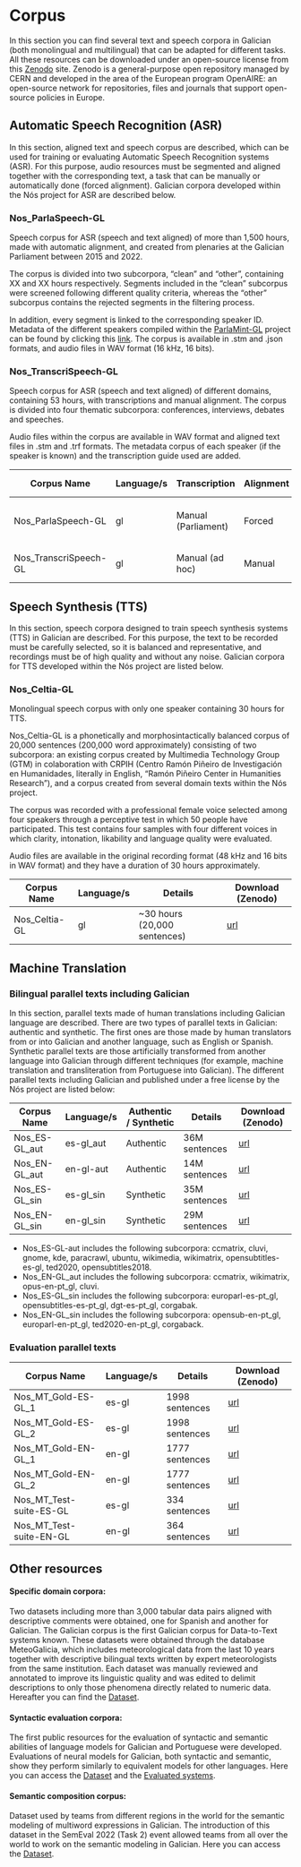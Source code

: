# Corpus 

In this section you can find several text and speech corpora in Galician (both monolingual and multilingual) that can be adapted for different tasks. All these resources can be downloaded under an open-source license from this [Zenodo](https://zenodo.org/communities/proxecto-nos/?page=1&size=20) site. Zenodo is a general-purpose open repository managed by CERN and developed in the area of the European program OpenAIRE: an open-source network for repositories, files and journals that support open-source policies in Europe. 

## Automatic Speech Recognition (ASR)

In this section, aligned text and speech corpus are described, which can be used for training or evaluating Automatic Speech Recognition systems (ASR). For this purpose, audio resources must be segmented and aligned together with the corresponding text, a task that can be manually or automatically done (forced alignment). Galician corpora developed within the Nós project for ASR are described below. 

### Nos_ParlaSpeech-GL

Speech corpus for ASR (speech and text aligned) of more than 1,500 hours, made with automatic alignment, and created from plenaries at the Galician Parliament between 2015 and 2022.

The corpus is divided into two subcorpora, “clean” and “other”, containing XX and XX hours respectively. Segments included in the “clean” subcorpus were screened following different quality criteria, whereas the “other” subcorpus contains the rejected segments in the filtering process.

In addition, every segment is linked to the corresponding speaker ID. Metadata of the different speakers compiled within the [ParlaMint-GL](https://github.com/clarin-eric/ParlaMint) project can be found by clicking this [link](https://github.com/clarin-eric/ParlaMint/tree/main/Data/ParlaMint-ES-GA). The corpus is available in .stm and .json formats, and audio files in WAV format (16 kHz, 16 bits).

### Nos_TranscriSpeech-GL

Speech corpus for ASR (speech and text aligned) of different domains, containing 53 hours, with transcriptions and manual alignment. The corpus is divided into four thematic subcorpora: conferences, interviews, debates and speeches. 

Audio files within the corpus are available in WAV format and aligned text files in .stm and .trf formats. The metadata corpus of each speaker (if the speaker is known) and the transcription guide used are added.


| Corpus Name          | Language/s     | Transcription         | Alignment              | Details                       | Download (Zenodo)  |
| ---------------------| -------------- | --------------------- | ---------------------- |------------------------------ |--------------------|                
| Nos_ParlaSpeech-GL   | gl             | Manual (Parliament)   | Forced                 | ~1,800 hours (~1M segments)   | [url]()            |
| Nos_TranscriSpeech-GL| gl             | Manual (ad hoc)       | Manual                 | 53 hours (~40,000 segments)   | [url]()            |


## Speech Synthesis (TTS)

In this section, speech corpora designed to train speech synthesis systems (TTS) in Galician are described. For this purpose, the text to be recorded must be carefully selected, so it is balanced and representative, and recordings must be of high quality and without any noise. Galician corpora for TTS developed within the Nós project are listed below.

### Nos_Celtia-GL

Monolingual speech corpus with only one speaker containing 30 hours for TTS.

Nos_Celtia-GL is a phonetically and morphosintactically balanced corpus of 20,000 sentences (200,000 word approximately) consisting of two subcorpora: an existing corpus created by Multimedia Technology Group (GTM) in colaboration with CRPIH (Centro Ramón Piñeiro de Investigación en Humanidades, literally in English, “Ramón Piñeiro Center in Humanities Research”), and a corpus created from several domain texts within the Nós project.

The corpus was recorded with a professional female voice selected among four speakers through a perceptive test in which 50 people have participated. This test contains four samples with four different voices in which clarity, intonation, likability and language quality were evaluated.

Audio files are available in the original recording format (48 kHz and 16 bits in WAV format) and they have a duration of 30 hours approximately.


| Corpus Name           | Language/s     | Details                        | Download (Zenodo)                 |
| --------------------  | -------------- | -------------------------------|---------------------------------- |
| Nos_Celtia-GL         | gl             |  ~30 hours (20,000 sentences)  | [url]()                           |


## Machine Translation

### Bilingual parallel texts including Galician

In this section, parallel texts made of human translations including Galician language are described. There are two types of parallel texts in Galician: authentic and synthetic. The first ones are those made by human translators from or into Galician and another language, such as English or Spanish. Synthetic parallel texts are those artificially transformed from another language into Galician through different techniques (for example, machine translation and transliteration from Portuguese into Galician). The different parallel texts including Galician and published under a free license by the Nós project are listed below:

| Corpus Name     | Language/s     | Authentic / Synthetic | Details         | Download (Zenodo)  |
| --------------  | -------------- | --------------------- | ----------------|------------------- |
| Nos_ES-GL_aut   | es-gl_aut      | Authentic             | 36M sentences   |     [url](https://zenodo.org/record/7671278#.Y_j109LMJH4)               |
| Nos_EN-GL_aut   | en-gl-aut      | Authentic             | 14M sentences   |     [url](https://zenodo.org/record/7675110#.Y_yBh9LML_o)               |
| Nos_ES-GL_sin   | es-gl_sin      | Synthetic             | 35M sentences   |     [url](https://zenodo.org/record/7674099#.Y_j1odLMJH4)               |
| Nos_EN-GL_sin   | en-gl_sin      | Synthetic             | 29M sentences   |     [url](https://zenodo.org/record/7675473#.Y_yBUtLML_o)               |


+ Nos_ES-GL-aut includes the following subcorpora: ccmatrix, cluvi, gnome, kde, paracrawl, ubuntu, wikimedia, wikimatrix, opensubtitles-es-gl, ted2020, opensubtitles2018. 
+ Nos_EN-GL_aut includes the following subcorpora: ccmatrix, wikimatrix, opus-en-pt_gl, cluvi.
+ Nos_ES-GL_sin includes the following subcorpora: europarl-es-pt_gl, opensubtitles-es-pt_gl, dgt-es-pt_gl, corgabak.
+ Nos_EN-GL_sin includes the following subcorpora: opensub-en-pt_gl, europarl-en-pt_gl, ted2020-en-pt_gl, corgaback.


### Evaluation parallel texts

| Corpus Name               | Language/s     | Details        | Download (Zenodo)  |
| ------------------------- | -------------- | ---------------| -------------------|
| Nos_MT_Gold-ES-GL_1       | es-gl          | 1998 sentences |         [url](https://zenodo.org/record/7657887#.Y_OvX9LMJ3k)        |
| Nos_MT_Gold-ES-GL_2       | es-gl          | 1998 sentences |         [url](https://zenodo.org/record/7657993#.Y_Ozr9LMJ3k)        |
| Nos_MT_Gold-EN-GL_1       | en-gl          | 1777 sentences |         [url](https://zenodo.org/record/7658009#.Y_O0x9LMJ3k)        |
| Nos_MT_Gold-EN-GL_2       | en-gl          | 1777 sentences |         [url](https://zenodo.org/record/7658033#.Y_O2o9LMJ3k)        |
| Nos_MT_Test-suite-ES-GL   | es-gl          | 334 sentences  |         [url](https://zenodo.org/record/7658052#.Y_O4fNLMJ3k)        |
| Nos_MT_Test-suite-EN-GL   | en-gl          | 364 sentences  |         [url](https://zenodo.org/record/7658249#.Y_O6bdLMJ3k)        |

## Other resources

#### Specific domain corpora:
Two datasets including more than 3,000 tabular data pairs aligned with descriptive comments were obtained, one for Spanish and another for Galician. The Galician corpus is the first Galician corpus for Data-to-Text systems known. These datasets were obtained through the database MeteoGalicia, which includes meteorological data from the last 10 years together with descriptive bilingual texts written by expert meteorologists from the same institution. Each dataset was manually reviewed and annotated to improve its linguistic quality and was edited to delimit descriptions to only those phenomena directly related to numeric data. Hereafter you can find the [Dataset](https://zenodo.org/record/7661650#.Y_dJH9LMJH5).

#### Syntactic evaluation corpora:
The first public resources for the evaluation of syntactic and semantic abilities of language models for Galician and Portuguese were developed. Evaluations of neural models for Galician, both syntactic and semantic, show they perform similarly to equivalent models for other languages. Here you can access the [Dataset](https://github.com/marcospln/PROPOR2022-gl-pt) and the [Evaluated systems](https://github.com/marcospln/galician_bert_checkpoints).

#### Semantic composition corpus:
Dataset used by teams from different regions in the world for the semantic modeling of multiword expressions in Galician. The introduction of this dataset in the SemEval 2022 (Task 2) event allowed teams from all over the world to work on the semantic modeling in Galician. Here you can access the [Dataset](https://github.com/H-TayyarMadabushi/SemEval_2022_Task2-idiomaticity).
